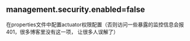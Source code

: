 ## management.security.enabled=false 
在properties文件中配置actuator权限配置（否则访问一些暴露的监控信息会报401，很多博客里没有这一项，
让很多人误解了）  




